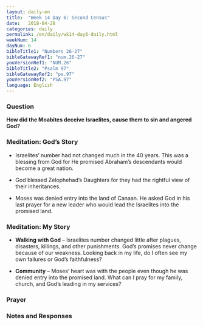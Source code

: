```yaml
---
layout: daily-en
title:  "Week 14 Day 6: Second Census"
date:   2018-04-28
categories: daily
permalink: /en/daily/wk14-day6-daily.html
weekNum: 14
dayNum: 6
bibleTitle1: "Numbers 26-27"
bibleGatewayRef1: "num.26-27"
youVersionRef1: "NUM.26"
bibleTitle2: "Psalm 97"
bibleGatewayRef2: "ps.97"
youVersionRef2: "PSA.97"
language: English
---
```


### Question
**How did the Moabites deceive Israelites, cause them to sin and angered God?**

### Meditation: God’s Story
+ Israelites’ number had not changed much in the 40 years. This was a blessing from God for He promised Abraham’s descendants would become a great nation.

+ God blessed Zelophehad’s Daughters for they had the rightful view of their inheritances.

+ Moses was denied entry into the land of Canaan. He asked God in his last prayer for a new leader who would lead the Israelites into the promised land.

### Meditation: My Story
+ **Walking with God** – Israelites number changed little after plagues, disasters, killings, and other punishments. God’s promises never change because of our weakness. Looking back in my life, do I often see my own failures or God’s faithfulness?

+ **Community** – Moses’ heart was with the people even though he was denied entry into the promised land. What can I pray for my family, church, and God’s leading in my services?

### Prayer

### Notes and Responses


<p>
